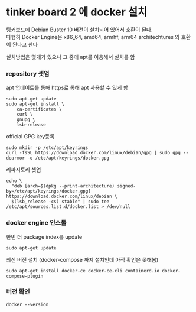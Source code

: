 # tinker board 2 에 docker 설치

팅커보드에 Debian Buster 10 버전이 설치되어 있어서 호환이 된다.  
다행히 Docker Engine은 x86_64, amd64, armhf, arm64 architechtures 와 호환이 된다고 한다

설치방법은 몇개가 있으나 그 중에 apt를 이용해서 설치를 함

### repository 셋업
apt 업데이트를 통해 https로 통해 apt 사용할 수 있게 함
```
sudo apt-get update
sudo apt-get install \
    ca-certificates \
    curl \
    gnupg \
    lsb-release
```

official GPG key등록
```
sudo mkdir -p /etc/apt/keyrings
curl -fsSL https://download.docker.com/linux/debian/gpg | sudo gpg --dearmor -o /etc/apt/keyrings/docker.gpg
```

리파지토리 셋업
```
echo \
  "deb [arch=$(dpkg --print-architecture) signed-by=/etc/apt/keyrings/docker.gpg] https://download.docker.com/linux/debian \
  $(lsb_release -cs) stable" | sudo tee /etc/apt/sources.list.d/docker.list > /dev/null
```


### docker engine 인스톨
한번 더 package index를 update
```
sudo apt-get update
```

최신 버전 설치 (docker-compose  까지 설치인데 아직 확인은 못해봄)
```
sudo apt-get install docker-ce docker-ce-cli containerd.io docker-compose-plugin
```


### 버전 확인
```
docker --version
```


